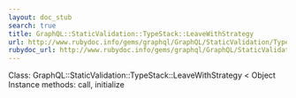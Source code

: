 ```yaml
---
layout: doc_stub
search: true
title: GraphQL::StaticValidation::TypeStack::LeaveWithStrategy
url: http://www.rubydoc.info/gems/graphql/GraphQL/StaticValidation/TypeStack/LeaveWithStrategy
rubydoc_url: http://www.rubydoc.info/gems/graphql/GraphQL/StaticValidation/TypeStack/LeaveWithStrategy
---
```


Class: GraphQL::StaticValidation::TypeStack::LeaveWithStrategy < Object
Instance methods:
call, initialize

